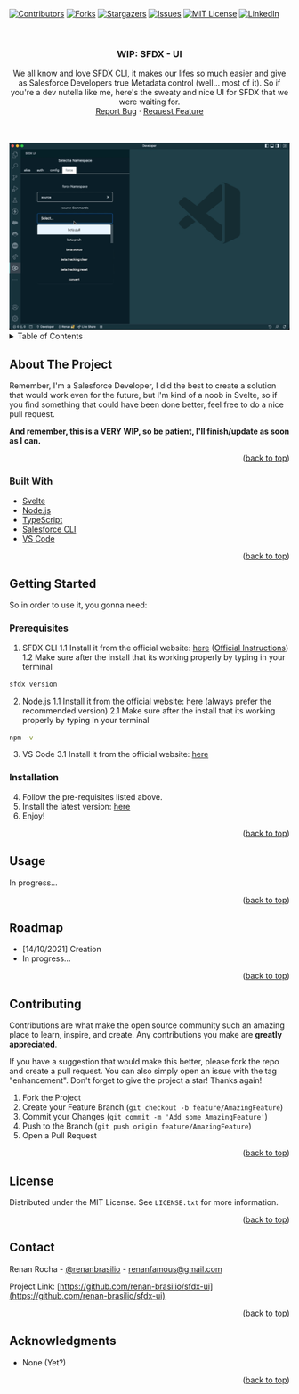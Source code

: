 <div id="top"></div>
<!--
*** Thanks for checking out the Best-README-Template. If you have a suggestion
*** that would make this better, please fork the repo and create a pull request
*** or simply open an issue with the tag "enhancement".
*** Don't forget to give the project a star!
*** Thanks again! Now go create something AMAZING! :D
-->



<!-- PROJECT SHIELDS -->
<!--
*** I'm using markdown "reference style" links for readability.
*** Reference links are enclosed in brackets [ ] instead of parentheses ( ).
*** See the bottom of this document for the declaration of the reference variables
*** for contributors-url, forks-url, etc. This is an optional, concise syntax you may use.
*** https://www.markdownguide.org/basic-syntax/#reference-style-links
-->
[![Contributors][contributors-shield]][contributors-url]
[![Forks][forks-shield]][forks-url]
[![Stargazers][stars-shield]][stars-url]
[![Issues][issues-shield]][issues-url]
[![MIT License][license-shield]][license-url]
[![LinkedIn][linkedin-shield]][linkedin-url]

<!-- PROJECT LOGO -->
<br />
<div align="center">
<h3 align="center">WIP: SFDX - UI</h3>

  <p align="center">
    We all know and love SFDX CLI, it makes our lifes so much easier and give as Salesforce Developers true Metadata control (well... most of it). So if you're a dev nutella like me, here's the sweaty and nice UI for SFDX that we were waiting for.
    <br />
    <a href="https://github.com/renan-brasilio/sfdx-ui/issues">Report Bug</a>
    ·
    <a href="https://github.com/renan-brasilio/sfdx-ui/issues">Request Feature</a>
  </p>
    <br />
    <br />
    <img src="https://github.com/renan-brasilio/sfdx-ui/blob/master/media/Usage1-v0.4.4.gif"/>
</div>

<!-- TABLE OF CONTENTS -->
<details>
  <summary>Table of Contents</summary>
  <ol>
    <li>
      <a href="#about-the-project">About The Project</a>
      <ul>
        <li><a href="#built-with">Built With</a></li>
      </ul>
    </li>
    <li>
      <a href="#getting-started">Getting Started</a>
      <ul>
        <li><a href="#prerequisites">Prerequisites</a></li>
        <li><a href="#installation">Installation</a></li>
      </ul>
    </li>
    <li><a href="#usage">Usage</a></li>
    <li><a href="#roadmap">Roadmap</a></li>
    <li><a href="#contributing">Contributing</a></li>
    <li><a href="#license">License</a></li>
    <li><a href="#contact">Contact</a></li>
    <li><a href="#acknowledgments">Acknowledgments</a></li>
  </ol>
</details>

<!-- ABOUT THE PROJECT -->
## About The Project

Remember, I'm a Salesforce Developer, I did the best to create a solution that would work even for the future, but I'm kind of a noob in Svelte, so if you find something that could have been done better, feel free to do a nice pull request.

**And remember, this is a VERY WIP, so be patient, I'll finish/update as soon as I can.**

<p align="right">(<a href="#top">back to top</a>)</p>

### Built With

* [Svelte](https://svelte.dev/)
* [Node.js](https://nodejs.org/)
* [TypeScript](https://www.typescriptlang.org/)
* [Salesforce CLI](https://developer.salesforce.com/tools/sfdxcli)
* [VS Code](https://code.visualstudio.com/)

<p align="right">(<a href="#top">back to top</a>)</p>

<!-- GETTING STARTED -->
## Getting Started

So in order to use it, you gonna need:

### Prerequisites

1. SFDX CLI
 1.1 Install it from the official website: [here](https://developer.salesforce.com/tools/sfdxcli "here") ([Official Instructions](https://developer.salesforce.com/docs/atlas.en-us.sfdx_setup.meta/sfdx_setup/sfdx_setup_intro.htm "Official Instructions"))
 1.2 Make sure after the install that its working properly by typing in your terminal
 ```sh
 sfdx version
 ```
2. Node.js
1.1 Install it from the official website: [here](https://nodejs.org/ "here") (always prefer the recommended version)
2.1 Make sure after the install that its working properly by typing in your terminal
 ```sh
npm -v
 ```
3. VS Code
 3.1 Install it from the official website: [here](https://code.visualstudio.com/ "here")
### Installation

4. Follow the pre-requisites listed above.
5. Install the latest version: [here](https://marketplace.visualstudio.com/items?itemName=renan-brasilio.sfdx-ui)
6. Enjoy!

<p align="right">(<a href="#top">back to top</a>)</p>

<!-- USAGE EXAMPLES -->
## Usage

In progress...

<p align="right">(<a href="#top">back to top</a>)</p>

<!-- ROADMAP -->
## Roadmap

- [14/10/2021] Creation
- In progress...

<p align="right">(<a href="#top">back to top</a>)</p>

<!-- CONTRIBUTING -->
## Contributing

Contributions are what make the open source community such an amazing place to learn, inspire, and create. Any contributions you make are **greatly appreciated**.

If you have a suggestion that would make this better, please fork the repo and create a pull request. You can also simply open an issue with the tag "enhancement".
Don't forget to give the project a star! Thanks again!

1. Fork the Project
2. Create your Feature Branch (`git checkout -b feature/AmazingFeature`)
3. Commit your Changes (`git commit -m 'Add some AmazingFeature'`)
4. Push to the Branch (`git push origin feature/AmazingFeature`)
5. Open a Pull Request

<p align="right">(<a href="#top">back to top</a>)</p>

<!-- LICENSE -->
## License

Distributed under the MIT License. See `LICENSE.txt` for more information.

<p align="right">(<a href="#top">back to top</a>)</p>

<!-- CONTACT -->
## Contact

Renan Rocha - [@renanbrasilio](https://twitter.com/renanbrasilio) - renanfamous@gmail.com

Project Link: [https://github.com/renan-brasilio/sfdx-ui](https://github.com/renan-brasilio/sfdx-ui)

<p align="right">(<a href="#top">back to top</a>)</p>

<!-- ACKNOWLEDGMENTS -->
## Acknowledgments

* None (Yet?)

<p align="right">(<a href="#top">back to top</a>)</p>

<!-- MARKDOWN LINKS & IMAGES -->
<!-- https://www.markdownguide.org/basic-syntax/#reference-style-links -->
[contributors-shield]: https://img.shields.io/github/contributors/renan-brasilio/sfdx-ui.svg?style=for-the-badge
[contributors-url]: https://github.com/renan-brasilio/sfdx-ui/graphs/contributors
[forks-shield]: https://img.shields.io/github/forks/renan-brasilio/sfdx-ui.svg?style=for-the-badge
[forks-url]: https://github.com/renan-brasilio/sfdx-ui/network/members
[stars-shield]: https://img.shields.io/github/stars/renan-brasilio/sfdx-ui.svg?style=for-the-badge
[stars-url]: https://github.com/renan-brasilio/sfdx-ui/stargazers
[issues-shield]: https://img.shields.io/github/issues/renan-brasilio/sfdx-ui.svg?style=for-the-badge
[issues-url]: https://github.com/renan-brasilio/sfdx-ui/issues
[license-shield]: https://img.shields.io/github/license/renan-brasilio/sfdx-ui.svg?style=for-the-badge
[license-url]: https://github.com/renan-brasilio/sfdx-ui/blob/master/LICENSE.txt
[linkedin-shield]: https://img.shields.io/badge/-LinkedIn-black.svg?style=for-the-badge&logo=linkedin&colorB=555
[linkedin-url]: https://linkedin.com/in/renan-brasilio
[product-screenshot]: images/screenshot.png